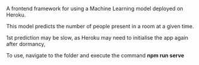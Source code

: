 A frontend framework for using a Machine Learning model deployed on Heroku.

This model predicts the number of people present in a room at a given time.

1st prediction may be slow, as Heroku may need to initialise the app again after dormancy,

To use, navigate to the folder and execute the command <b>npm run serve</b>
